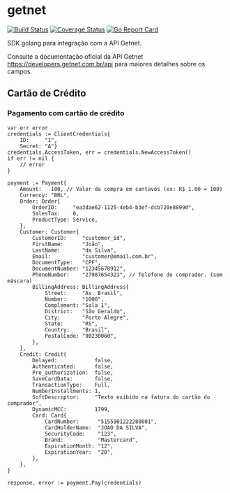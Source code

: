 # getnet

[![Build Status](https://travis-ci.org/martinusso/getnet.svg?branch=master)](https://travis-ci.org/martinusso/getnet)
[![Coverage Status](https://coveralls.io/repos/github/martinusso/getnet/badge.svg?branch=master)](https://coveralls.io/github/martinusso/getnet?branch=master)
[![Go Report Card](https://goreportcard.com/badge/github.com/martinusso/getnet)](https://goreportcard.com/report/github.com/martinusso/getnet)

SDK golang para integração com a API Getnet.

Consulte a documentação oficial da API Getnet https://developers.getnet.com.br/api para maiores detalhes sobre os campos. 


## Cartão de Crédito

### Pagamento com cartão de crédito

```
var err error
credentials := ClientCredentials{
	ID:     "1",
	Secret: "A"}
credentials.AccessToken, err = credentials.NewAccessToken()
if err != nil {
	// error
}

payment := Payment{
	Amount:   100, // Valor da compra em centavos (ex: R$ 1.00 = 100)
	Currency: "BRL",
	Order: Order{
		OrderID:     "ea3dae62-1125-4eb4-b3ef-dcb720e8899d",
		SalesTax:    0,
		ProductType: Service,
	},
	Customer: Customer{
		CustomerID:     "customer_id",
		FirstName:      "João",
		LastName:       "da Silva",
		Email:          "customer@email.com.br",
		DocumentType:   "CPF",
		DocumentNumber: "12345678912",
		PhoneNumber:    "27987654321", // Telefone do comprador. (sem máscara)
		BillingAddress: BillingAddress{
			Street:     "Av. Brasil",
			Number:     "1000",
			Complement: "Sala 1",
			District:   "São Geraldo",
			City:       "Porto Alegre",
			State:      "RS",
			Country:    "Brasil",
			PostalCode: "90230060",
		},
	},
	Credit: Credit{
		Delayed:            false,
		Authenticated:      false,
		Pre_authorization:  false,
		SaveCardData:       false,
		TransactionType:    Full,
		NumberInstallments: 1,
		SoftDescriptor:     "Texto exibido na fatura do cartão do comprador",
		DynamicMCC:         1799,
		Card: Card{
			CardNumber:      "5155901222280001",
			CardHolderName:  "JOAO DA SILVA",
			SecurityCode:    "123",
			Brand:           "Mastercard",
			ExpirationMonth: "12",
			ExpirationYear:  "20",
		},
	},
}

response, error := payment.Pay(credentials)
```
